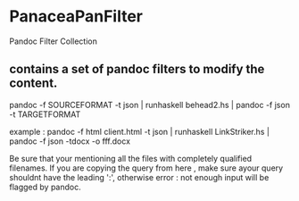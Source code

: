 # PanaceaPanFilter
Pandoc Filter Collection
## contains a set of pandoc filters to modify the content. 
  pandoc -f SOURCEFORMAT -t json | runhaskell behead2.hs | 
  pandoc -f json -t TARGETFORMAT
  
  example :
   pandoc -f html client.html  -t json | runhaskell LinkStriker.hs |   pandoc -f json -tdocx -o  fff.docx
   
   Be sure that your mentioning all the files with completely qualified filenames.
   If you are copying the query from here , make sure ayour query shouldnt have the leading ':', otherwise error : not enough input
   will be flagged by pandoc.
